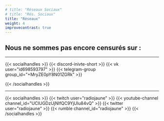 ```yaml
---
# title: "Réseaux Sociaux"
# title: "Rés. Sociaux"
title: "Réseaux"
weight: 4
improvecontrast: true
---
```


## Nous ne sommes pas encore censurés sur :


<!--

Faire un compteur + le titre

## Radio Jaune est partout!

{{< big-button-awe dashidashi="0" text="Visit Download Page" href="https://github.com/radio-jaune/" color="#f7ff0b" >}}

{{< big-button-awe dashidashi="1" text="Visit Download Page" href="https://github.com/radio-jaune/" color="#ff0bd9" >}}

{{< big-button-awe dashidashi="2" text="Visit Download Page" href="https://github.com/radio-jaune/" color="#07aa0b" >}}

{{< big-button-awe dashidashi="3" text="Visit Download Page" href="https://github.com/radio-jaune/" color="#ff330b" >}}

|                                              |                                              |
|----------------------------------------------|----------------------------------------------|
|||
|||
|{{< big-button-awe dashidashi="2" text="Visit Download Page" href="https://github.com/radio-jaune/" color="#07aa0b" >}}|{{< big-button-awe dashidashi="-2" text="Visit Download Page" href="https://github.com/radio-jaune/" color="#07aa0b" >}}|

-->


---

{{< socialhandles >}}
    {{< discord-inivte-short >}}
    {{< vk user="id698593797" >}}
    <!-- {{< telegram user="radiojaune" >}} -->
    {{< telegram-group group_id="+MryZE0pY8N01ZGRk" >}}

{{< /socialhandles >}}


---

{{< socialhandles >}}
    {{< twitch user="radiojaune" >}}
    <!-- {{< facebook user="radiojaune" >}} -->
    {{< youtube-channel channel_id="UCIUGDzUjNIfQC9YjUIu84vQ" >}}
    {{< twitter user="radiojaune" >}}
    {{< rumble channel_id="radiojaune" >}}
{{< /socialhandles >}}

<!--
---

{{< socialhandles >}}
    {{< instagram user="radiojaune" >}}
    {{< pinterest user="radiojaune" >}}
    {{< tiktok user="radiojaune" >}}
{{< /socialhandles >}}

---

{{< socialhandles >}}
    {{< discord-inivte-short >}}
    {{< vk user="radiojaune" >}}
    {{< twitter user="radiojaune" >}}
{{< /socialhandles >}}

---
-->
